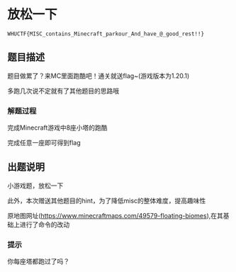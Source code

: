 # 放松一下
`WHUCTF{MISC_contains_Minecraft_parkour_And_have_@_good_rest!!}`
## 题目描述
题目做累了？来MC里面跑酷吧！通关就送flag~(游戏版本为1.20.1)

多跑几次说不定就有了其他题目的思路哦

### 解题过程
完成Minecraft游戏中8座小塔的跑酷

完成任意一座即可得到flag

## 出题说明
小游戏题，放松一下

此外，本次赠送其他题目的hint，为了降低misc的整体难度，提高趣味性

原地图网址(https://www.minecraftmaps.com/49579-floating-biomes),在其基础上进行了命令的改动 


### 提示
你每座塔都跑过了吗？